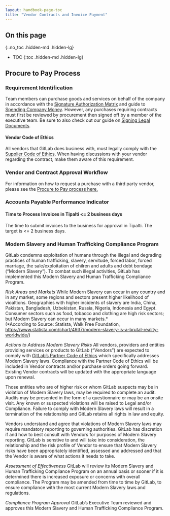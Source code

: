 ```yaml
---
layout: handbook-page-toc
title: "Vendor Contracts and Invoice Payment"
---
```


## On this page
{:.no_toc .hidden-md .hidden-lg}

- TOC
{:toc .hidden-md .hidden-lg}

## Procure to Pay Process

### Requirement Identification
Team members can purchase goods and services on behalf of the company in accordance with the [Signature Authorization Matrix](/handbook/finance/authorization-matrix/) and guide to [Spending Company Money](/handbook/spending-company-money). However, any purchases requiring contracts must first be reviewed by procurement then signed off by a member of the executive team. Be sure to also check out our guide on [Signing Legal Documents](/handbook/finance/authorization-matrix/#signing-legal-documents).

#### Vendor Code of Ethics
All vendors that GitLab does business with, must legally comply with the [Supplier Code of Ethics](/handbook/people-group/people-policy-directory/#partner-code-of-ethics). When having discussions with your vendor regarding the contract, make them aware of this requirement.

### Vendor and Contract Approval Workflow

For information on how to request a purchase with a third party vendor, please see the [Procure to Pay process here.](/handbook/finance/procurement/)

### Accounts Payable Performance Indicator

#### Time to Process Invoices in Tipalti <= 2 business days
The time to submit invoices to the business for approval in Tipalti. The target is <= 2 business days.


### Modern Slavery and Human Trafficking Compliance Program

GitLab condemns exploitation of humans through the illegal and degrading practices of human trafficking, slavery, servitude, forced labor, forced marriage, the sale/exploitation of chilren and adults and debt bondage (“Modern Slavery”).  To combat such illegal activities, GitLab has implemented this Modern Slavery and Human Trafficking Compliance Program.  

*Risk Areas and Markets*
While Modern Slavery can occur in any country and in any market, some regions and sectors present higher likelihood of vioaltions. Geographies with higher incidents of slavery are India, China, Pakistan, Bangladesh, Uzbekistan, Russia, Nigeria, Indonesia and Egypt. Consumer sectors such as food, tobacco and clothing are high risk sectors; but Modern Slavery can occur in many markets.*  
 (*According to Source: Statista, Walk Free Foundation, https://www.statista.com/chart/4937/modern-slavery-is-a-brutal-reality-worldwide/)  

*Actions to Address Modern Slavery Risks*
All vendors, providers and entities providing services or products to GitLab (“Vendors”) are expected to comply with [GitLab’s Partner Code of Ethics](/handbook/people-group/people-policy-directory/#partner-code-of-ethics) which specifically addresses Modern Slavery laws.  Compliance with the Partner Code of Ethics will be included in Vendor contracts and/or purchase orders going forward.  Existing Vendor contracts will be updated with the appropriate language upon renewal.

Those entities who are of higher risk or whom GitLab suspects may be in violation of Modern Slavery laws, may be required to complete an audit.  Audits may be presented in the form of a questionnaire or may be an onsite visit.  Any known or suspected violations will be raised to Legal and/or Compliance.  Failure to comply with Modern Slavery laws will result in a termination of the relationship and GitLab retains all rights in law and equity.

Vendors understand and agree that violations of Modern Slavery laws may require mandatory reporting to governing authorities. GitLab has discretion if and how to best consult with Vendors for purposes of Modern Slavery reporting. GitLab is senstive to and will take into consideration, the relationship and the risk profile of Vendor to ensure that Modern Slavery risks have been appropriately identified, assessed and addressed and that the Vendor is aware of what actions it needs to take.

*Assessment of Effectiveness*
GitLab will review its Modern Slavery and Human Trafficking Compliance Program on an annual basis or sooner if it is determined there is increased exposure or concerns with overall compliance.   The Program may be amended from time to time by GitLab, to ensure compliance with the most current Modern Slavery laws and regulations.

*Compliance Program Approval*
GitLab’s Executive Team reviewed and approves this Modern Slavery and Human Trafficking Compliance Program.
